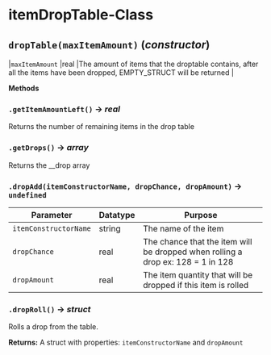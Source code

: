 # itemDropTable-Class

## `dropTable(maxItemAmount)` (*constructor*)
|`maxItemAmount` |real |The amount of items that the droptable contains, after all the items have been dropped, EMPTY_STRUCT will be returned |

**Methods**
### `.getItemAmountLeft()` → *real*
Returns the number of remaining items in the drop table

### `.getDrops()` → *array<drops>*
Returns the __drop array

### `.dropAdd(itemConstructorName, dropChance, dropAmount)` → `undefined`

| Parameter | Datatype  | Purpose |
|-----------|-----------|---------|
|`itemConstructorName` |string |The name of the item |
|`dropChance` |real |The chance that the item will be dropped when rolling a drop ex: 128 = 1 in 128 |
|`dropAmount` |real |The item quantity that will be dropped if this item is rolled |

### `.dropRoll()` → *struct*
Rolls a drop from the table.

**Returns:** A struct with properties: `itemConstructorName` and `dropAmount`
